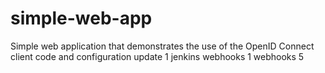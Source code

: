 simple-web-app
==============

Simple web application that demonstrates the use of the OpenID Connect client code and configuration
update 1
jenkins webhooks 1
webhooks 5
